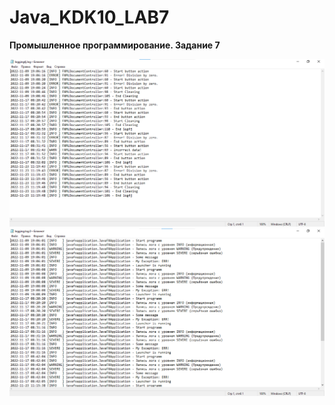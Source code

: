 # Java_KDK10_LAB7
**Промышленное программирование. Задание 7**

![Screenshot](Screenshot.png)
![Screenshot](Screenshot2.png)
